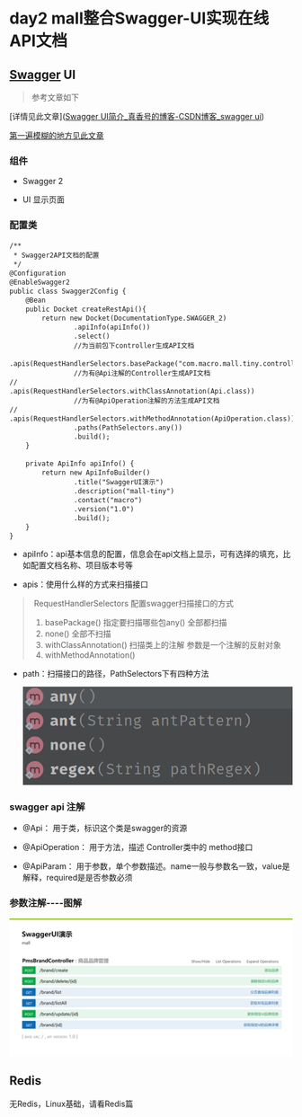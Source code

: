 # day2    mall整合Swagger-UI实现在线API文档

## [Swagger](https://so.csdn.net/so/search?q=Swagger&spm=1001.2101.3001.7020) UI

> 参考文章如下

[详情见此文章]([Swagger UI简介_真香号的博客-CSDN博客_swagger ui](https://blog.csdn.net/zhanshixiang/article/details/104605292))

[第一遍模糊的地方见此文章](https://blog.csdn.net/zhanggonglalala/article/details/98070986)

 ###   组件

 - Swagger 2

 - UI 显示页面

 ### 配置类

   

```
/**
 * Swagger2API文档的配置
 */
@Configuration
@EnableSwagger2
public class Swagger2Config {
    @Bean
    public Docket createRestApi(){
        return new Docket(DocumentationType.SWAGGER_2)
                .apiInfo(apiInfo())
                .select()
                //为当前包下controller生成API文档
                .apis(RequestHandlerSelectors.basePackage("com.macro.mall.tiny.controller"))
                //为有@Api注解的Controller生成API文档
//                .apis(RequestHandlerSelectors.withClassAnnotation(Api.class))
                //为有@ApiOperation注解的方法生成API文档
//                .apis(RequestHandlerSelectors.withMethodAnnotation(ApiOperation.class))
                .paths(PathSelectors.any())
                .build();
    }

    private ApiInfo apiInfo() {
        return new ApiInfoBuilder()
                .title("SwaggerUI演示")
                .description("mall-tiny")
                .contact("macro")
                .version("1.0")
                .build();
    }
}
```

- apiInfo：api基本信息的配置，信息会在api文档上显示，可有选择的填充，比如配置文档名称、项目版本号等


- apis：使用什么样的方式来扫描接口

>
> ​	RequestHandlerSelectors 配置swagger扫描接口的方式
>
> 1. basePackage() 指定要扫描哪些包any() 全部都扫描
> 2. none() 全部不扫描
> 3. withClassAnnotation() 扫描类上的注解 参数是一个注解的反射对象
> 4. withMethodAnnotation() 
>
- path：扫描接口的路径，PathSelectors下有四种方法

  ![](resource\142858.png)

### swagger api 注解



- @Api： 用于类，标识这个类是swagger的资源

- @ApiOperation： 用于方法，描述 Controller类中的 method接口

- @ApiParam： 用于参数，单个参数描述。name一般与参数名一致，value是解释，required是是否参数必须

  

### 参数注解----图解

  

  

![image-20220504144342340](resource\image-20220504144342340.png)

## Redis

无Redis，Linux基础，请看Redis篇
